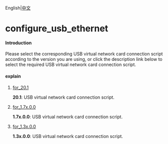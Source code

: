 English|[中文](README.md)

# configure_usb_ethernet

#### Introduction

Please select the corresponding USB virtual network card connection script according to the version you are using, or click the description link below to select the required USB virtual network card connection script.

#### explain

1. [for_20.1](https://gitee.com/ascend/tools/tree/master/configure_usb_ethernet/for_20.1)

   **20.1**: USB virtual network card connection script.

1. [for_1.7x.0.0](https://gitee.com/ascend/tools/tree/master/configure_usb_ethernet/for_1.7x.0.0)

   **1.7x.0.0**: USB virtual network card connection script.

2. [for_1.3x.0.0](https://gitee.com/ascend/tools/tree/master/configure_usb_ethernet/for_1.3x.0.0)

   **1.3x.0.0**: USB virtual network card connection script.